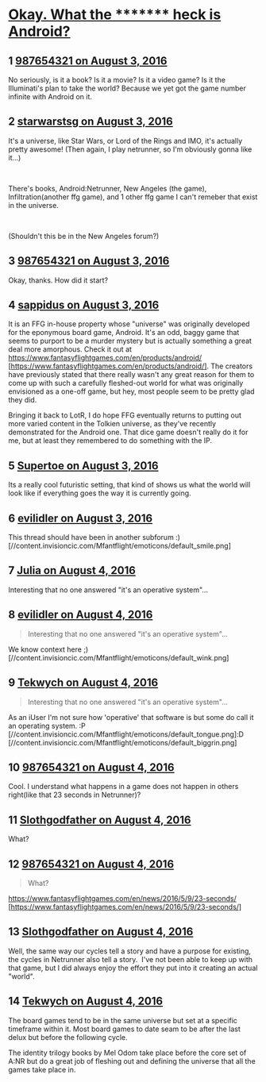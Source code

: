# [Okay. What the ******* heck is Android?](https://community.fantasyflightgames.com/topic/226579-okay-what-the-heck-is-android/)

## 1 [987654321 on August 3, 2016](https://community.fantasyflightgames.com/topic/226579-okay-what-the-heck-is-android/?do=findComment&comment=2341122)

No seriously, is it a book? Is it a movie? Is it a video game? Is it the Illuminati's plan to take the world? Because we yet got the game number infinite with Android on it.

## 2 [starwarstsg on August 3, 2016](https://community.fantasyflightgames.com/topic/226579-okay-what-the-heck-is-android/?do=findComment&comment=2341130)

It's a universe, like Star Wars, or Lord of the Rings and IMO, it's actually pretty awesome! (Then again, I play netrunner, so I'm obviously gonna like it...)

 

There's books, Android:Netrunner, New Angeles (the game), Infiltration(another ffg game), and 1 other ffg game I can't remeber that exist in the universe.

 

(Shouldn't this be in the New Angeles forum?)

## 3 [987654321 on August 3, 2016](https://community.fantasyflightgames.com/topic/226579-okay-what-the-heck-is-android/?do=findComment&comment=2341180)

Okay, thanks. How did it start?

## 4 [sappidus on August 3, 2016](https://community.fantasyflightgames.com/topic/226579-okay-what-the-heck-is-android/?do=findComment&comment=2341192)

It is an FFG in-house property whose "universe" was originally developed for the eponymous board game, Android. It's an odd, baggy game that seems to purport to be a murder mystery but is actually something a great deal more amorphous. Check it out at https://www.fantasyflightgames.com/en/products/android/ [https://www.fantasyflightgames.com/en/products/android/]. The creators have previously stated that there really wasn't any great reason for them to come up with such a carefully fleshed-out world for what was originally envisioned as a one-off game, but hey, most people seem to be pretty glad they did.

Bringing it back to LotR, I do hope FFG eventually returns to putting out more varied content in the Tolkien universe, as they've recently demonstrated for the Android one. That dice game doesn't really do it for me, but at least they remembered to do something with the IP.

## 5 [Supertoe on August 3, 2016](https://community.fantasyflightgames.com/topic/226579-okay-what-the-heck-is-android/?do=findComment&comment=2341324)

Its a really cool futuristic setting, that kind of shows us what the world will look like if everything goes the way it is currently going.

## 6 [evilidler on August 3, 2016](https://community.fantasyflightgames.com/topic/226579-okay-what-the-heck-is-android/?do=findComment&comment=2341456)

This thread should have been in another subforum :) [//content.invisioncic.com/Mfantflight/emoticons/default_smile.png]

## 7 [Julia on August 4, 2016](https://community.fantasyflightgames.com/topic/226579-okay-what-the-heck-is-android/?do=findComment&comment=2341518)

Interesting that no one answered "it's an operative system"...

## 8 [evilidler on August 4, 2016](https://community.fantasyflightgames.com/topic/226579-okay-what-the-heck-is-android/?do=findComment&comment=2341522)

> Interesting that no one answered "it's an operative system"...

We know context here ;) [//content.invisioncic.com/Mfantflight/emoticons/default_wink.png]

## 9 [Tekwych on August 4, 2016](https://community.fantasyflightgames.com/topic/226579-okay-what-the-heck-is-android/?do=findComment&comment=2341670)

> Interesting that no one answered "it's an operative system"...

As an iUser I'm not sure how 'operative' that software is but some do call it an operating system. :P [//content.invisioncic.com/Mfantflight/emoticons/default_tongue.png]:D [//content.invisioncic.com/Mfantflight/emoticons/default_biggrin.png]

## 10 [987654321 on August 4, 2016](https://community.fantasyflightgames.com/topic/226579-okay-what-the-heck-is-android/?do=findComment&comment=2341965)

Cool. I understand what happens in a game does not happen in others right(like that 23 seconds in Netrunner)?

## 11 [Slothgodfather on August 4, 2016](https://community.fantasyflightgames.com/topic/226579-okay-what-the-heck-is-android/?do=findComment&comment=2342604)

What?

## 12 [987654321 on August 4, 2016](https://community.fantasyflightgames.com/topic/226579-okay-what-the-heck-is-android/?do=findComment&comment=2342827)

> What?

https://www.fantasyflightgames.com/en/news/2016/5/9/23-seconds/ [https://www.fantasyflightgames.com/en/news/2016/5/9/23-seconds/]

## 13 [Slothgodfather on August 4, 2016](https://community.fantasyflightgames.com/topic/226579-okay-what-the-heck-is-android/?do=findComment&comment=2343000)

Well, the same way our cycles tell a story and have a purpose for existing, the cycles in Netrunner also tell a story.  I've not been able to keep up with that game, but I did always enjoy the effort they put into it creating an actual "world". 

## 14 [Tekwych on August 4, 2016](https://community.fantasyflightgames.com/topic/226579-okay-what-the-heck-is-android/?do=findComment&comment=2343399)

The board games tend to be in the same universe but set at a specific timeframe within it. Most board games to date seam to be after the last delux but before the following cycle.

The identity trilogy books by Mel Odom take place before the core set of A:NR but do a great job of fleshing out and defining the universe that all the games take place in.

